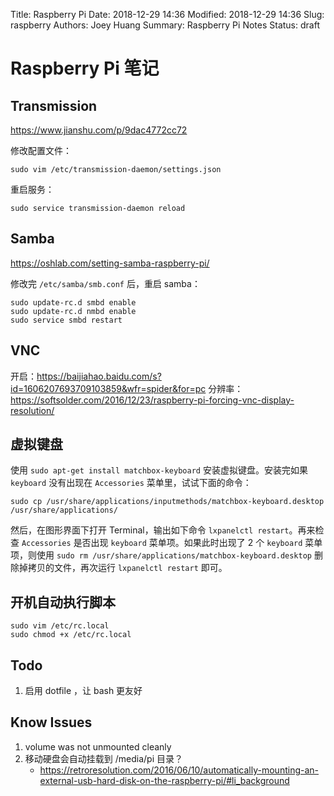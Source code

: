 Title: Raspberry Pi
Date: 2018-12-29 14:36
Modified: 2018-12-29 14:36
Slug: raspberry
Authors: Joey Huang
Summary: Raspberry Pi Notes
Status: draft

# Raspberry Pi 笔记

## Transmission

https://www.jianshu.com/p/9dac4772cc72

修改配置文件：

```
sudo vim /etc/transmission-daemon/settings.json
```

重启服务：

```
sudo service transmission-daemon reload
```

## Samba

https://oshlab.com/setting-samba-raspberry-pi/

修改完 `/etc/samba/smb.conf` 后，重启 samba：

```
sudo update-rc.d smbd enable
sudo update-rc.d nmbd enable
sudo service smbd restart
```

## VNC

开启：https://baijiahao.baidu.com/s?id=1606207693709103859&wfr=spider&for=pc
分辨率：https://softsolder.com/2016/12/23/raspberry-pi-forcing-vnc-display-resolution/

## 虚拟键盘

使用 `sudo apt-get install matchbox-keyboard` 安装虚拟键盘。安装完如果 `keyboard` 没有出现在 `Accessories` 菜单里，试试下面的命令：

`sudo cp /usr/share/applications/inputmethods/matchbox-keyboard.desktop /usr/share/applications/`

然后，在图形界面下打开 Terminal，输出如下命令 `lxpanelctl restart`。再来检查 `Accessories` 是否出现 `keyboard` 菜单项。如果此时出现了 2 个 `keyboard` 菜单项，则使用 `sudo rm /usr/share/applications/matchbox-keyboard.desktop` 删除掉拷贝的文件，再次运行 `lxpanelctl restart` 即可。

## 开机自动执行脚本

```
sudo vim /etc/rc.local
sudo chmod +x /etc/rc.local
```

## Todo

1. 启用 dotfile ，让 bash 更友好


## Know Issues

1. volume was not unmounted cleanly
2. 移动硬盘会自动挂载到 /media/pi 目录？
    * https://retroresolution.com/2016/06/10/automatically-mounting-an-external-usb-hard-disk-on-the-raspberry-pi/#li_background

